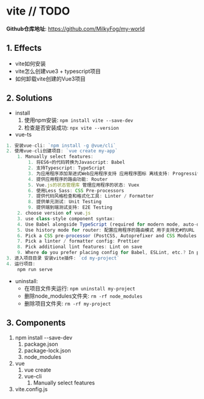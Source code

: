 # vite // TODO

**Github仓库地址**: <https://github.com/MilkyFog/my-world>

## 1. **Effects**

- vite如何安装
- vite怎么创建vue3 + typescript项目
- 如何卸载vite创建的Vue3项目

## 2. **Solutions**

- install
   1. 使用npm安装: `npm install vite --save-dev`
   2. 检查是否安装成功: `npx vite --version`
- vue-ts

```typescript
1. 安装vue-cli: `npm install -g @vue/cli`
2. 使用vue-cli创建项目: `vue create my-app`
    1. Manually select features: 
        1. 将ES6+的代码转换为Javascript: Babel
        2. 支持Typescript: TypeScript
        3. 为应用程序添加渐进式Web应用程序支持 应用程序图标 离线支持: Progressive Web App(PWA) Support
        4. 提供应用程序的路由功能: Router
        5. Vue.js的状态管理库 管理应用程序的状态: Vuex
        6. 使用Less Sass: CSS Pre-processors
        7. 提供代码风格检查和格式化工具: Linter / Formatter
        8. 提供单元测试: Unit Testing
        9. 提供端到端测试支持: E2E Testing
    2. choose version of vue.js
    3. use class-style component syntax:
    4. Use Babel alongside TypeScript (required for modern mode, auto-detected polyfills, transpiling JSX)
    5. Use history mode for router: 配置应用程序的路由模式 用于支持无#的URL
    6. Pick a CSS pre-processor (PostCSS, Autoprefixer and CSS Modules are supported by default): Sass/SCSS (with dart-sass)
    7. Pick a linter / formatter config: Prettier
    8. Pick additional lint features: Lint on save
    9. Where do you prefer placing config for Babel, ESLint, etc.? In package.json
3. 进入项目目录 安装vite插件: `cd my-project`
4. 运行项目:
    npm run serve
```

- uninstall:
  - 在项目文件夹运行: `npm uninstall my-project`
  - 删除node_modules文件夹: `rm -rf node_modules`
  - 删除项目文件夹: `rm -rf my-project`

## 3. **Components**

1. npm install --save-dev
   1. package.json
   2. package-lock.json
   3. node_modules
2. vue
   1. vue create
   2. vue-cli
      1. Manually select features
3. vite.config.js

